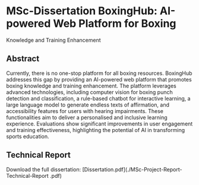 # MSc-Dissertation BoxingHub: AI-powered Web Platform for Boxing
Knowledge and Training Enhancement

## Abstract
Currently, there is no one-stop platform for all boxing resources. BoxingHub addresses this gap by providing
an AI-powered web platform that promotes boxing knowledge and training enhancement. The platform
leverages advanced technologies, including computer vision for boxing punch detection and classification, a
rule-based chatbot for interactive learning, a large language model to generate endless texts of affirmation,
and accessibility features for users with hearing impairments. These functionalities aim to deliver a
personalised and inclusive learning experience. Evaluations show significant improvements in user
engagement and training effectiveness, highlighting the potential of AI in transforming sports education.

## Technical Report
Download the full dissertation: [Dissertation.pdf](./MSc-Project-Report-Technical-Report
.pdf)
